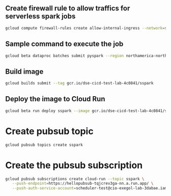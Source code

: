  ## Create firewall rule to allow traffics for serverless spark jobs
``` bash
gcloud compute firewall-rules create allow-internal-ingress --network=spark --source-ranges=10.0.0.0/8 --direction="ingress" --action="allow" --rules="all"
```

## Sample command to execute the job
``` bash
gcloud beta dataproc batches submit pyspark --region northamerica-northeast1 --subnet projects/dse-cicd-test-lab-4c0841/regions/northamerica-northeast1/subnetworks/sspark --service-account spark-serverless@dse-cicd-test-lab-4c0841.iam.gserviceaccount.com gs://dse-cicd-test-lab-4c0841-spark-scripts/sample.py
```

## Build image
```bash
gcloud builds submit --tag gcr.io/dse-cicd-test-lab-4c0841/sspark
```

## Deploy the image to Cloud Run 
```bash
gcloud beta run deploy sspark --image gcr.io/dse-cicd-test-lab-4c0841/sspark --region northamerica-northeast1 --service-account spark-serverless@dse-cicd-test-lab-4c0841.iam.gserviceaccount.com --timeout 600 --execution-environment gen2
```

# Create pubsub topic

```bash
gcloud pubsub topics create sspark
```

# Create the pubsub subscription  
```bash
gcloud pubsub subscriptions create cloud-run --topic sspark \
   --push-endpoint=https://hellopubsub-tqjcrev3ga-nn.a.run.app/ \
   --push-auth-service-account=scheduler-test@cio-exegol-lab-3dabae.iam.gserviceaccount.com --ack-deadline=600
```

